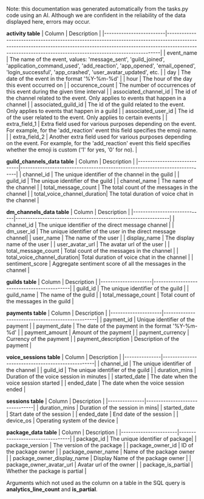 Note: this documentation was generated automatically from the tasks.py code using an AI. Although we are confident in the reliability of the data displayed here, errors may occur.


**activity table**
| Column                  | Description                                                                                                                                                                                                                           |
|-------------------------|---------------------------------------------------------------------------------------------------------------------------------------------------------------------------------------------------------------------------------------|
| event_name              | The name of the event, values: 'message_sent', 'guild_joined', 'application_command_used', 'add_reaction', 'app_opened', 'email_opened', 'login_successful', 'app_crashed', 'user_avatar_updated', etc.  |
| day                     | The date of the event in the format '%Y-%m-%d'                                                                                                                                                                                        |
| hour                    | The hour of the day this event occurred on                                                                                                                                                                                            |
| occurence_count         | The number of occurrences of this event during the given time interval                                                                                                                                                                |
| associated_channel_id   | The id of the channel related to the event. Only applies to events that happen in a channel                                                                                                                                            |
| associated_guild_id     | The id of the guild related to the event. Only applies to events that happen in a guild                                                                                                                                                |
| associated_user_id      | The id of the user related to the event. Only applies to certain events                                                                                                                                                               |
| extra_field_1           | Extra field used for various purposes depending on the event. For example, for the 'add_reaction' event this field specifies the emoji name.                                                                                           |
| extra_field_2           | Another extra field used for various purposes depending on the event. For example, for the 'add_reaction' event this field specifies whether the emoji is custom ('1' for yes, '0' for no).                                         |


**guild_channels_data table**
| Column                      | Description                                                                |
|-----------------------------|----------------------------------------------------------------------------|
| channel_id                  | The unique identifier of the channel in the guild                          |
| guild_id                    | The unique identifier of the guild                                         |
| channel_name                | The name of the channel                                                     |
| total_message_count         | The total count of the messages in the channel                             |
| total_voice_channel_duration| The total duration of voice chat in the channel                             |

**dm_channels_data table**
| Column                      | Description                                                   |
|-----------------------------|---------------------------------------------------------------|
| channel_id                  | The unique identifier of the direct message channel           |
| dm_user_id                  | The unique identifier of the user in the direct message channel|
| user_name                   | The name of the user                                          |
| display_name                | The display name of the user                                  |
| user_avatar_url             | The avatar url of the user                                    |
| total_message_count         | Total count of the messages in the channel                    |
| total_voice_channel_duration| Total duration of voice chat in the channel                   |
| sentiment_score             | Aggregate sentiment score of all the messages in the channel  |

**guilds table**
| Column              | Description                                |
|---------------------|--------------------------------------------|
| guild_id            | The unique identifier of the guild         |
| guild_name          | The name of the guild                      |
| total_message_count | Total count of the messages in the guild   |

**payments table**
| Column              | Description                                      |
|---------------------|--------------------------------------------------|
| payment_id          | Unique identifier of the payment                 |
| payment_date        | The date of the payment in the format '%Y-%m-%d' |
| payment_amount      | Amount of the payment                            |
| payment_currency    | Currency of the payment                          |
| payment_description | Description of the payment                       |

**voice_sessions table**
| Column        | Description                                      |
|---------------|--------------------------------------------------|
| channel_id    | The unique identifier of the channel             |
| guild_id      | The unique identifier of the guild               |
| duration_mins | Duration of the voice session in minutes         |
| started_date  | The date when the voice session started          |
| ended_date    | The date when the voice session ended            |

**sessions table**
| Column        | Description                    |
|---------------|--------------------------------|
| duration_mins | Duration of the session in mins|
| started_date  | Start date of the session      |
| ended_date    | End date of the session        |
| device_os     | Operating system of the device |

**package_data table**
| Column                | Description                     |
|-----------------------|---------------------------------|
| package_id            | The unique identifier of package|
| package_version       | The version of the package      |
| package_owner_id      | ID of the package owner         |
| package_owner_name    | Name of the package owner       |
| package_owner_display_name | Display Name of the package owner |
| package_owner_avatar_url   | Avatar url of the owner          |
| package_is_partial    | Whether the package is partial  |

Arguments which not used as the column on a table in the SQL query is **analytics_line_count** and **is_partial**.